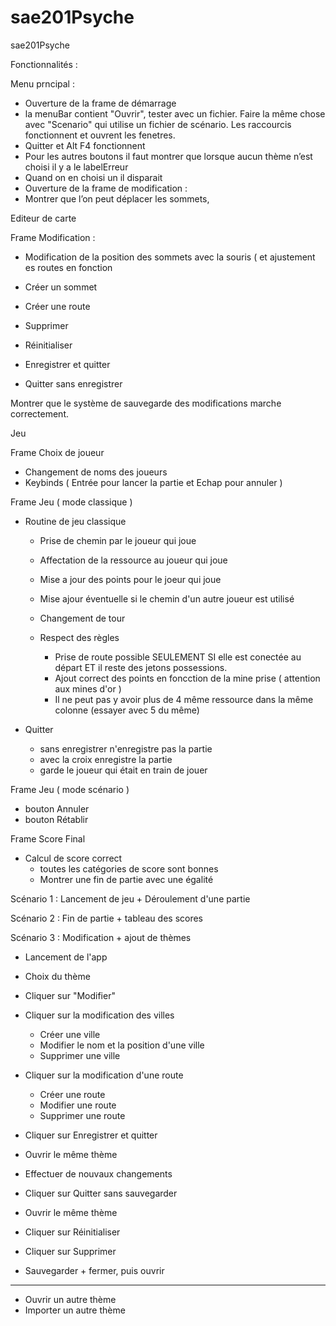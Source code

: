# sae201Psyche
sae201Psyche

Fonctionnalités :

Menu prncipal : 
 - Ouverture de la frame de démarrage 
 - la menuBar contient "Ouvrir", tester avec un fichier. Faire la même chose avec "Scenario" qui utilise un fichier de scénario. Les raccourcis fonctionnent et ouvrent les fenetres.
 - Quitter et Alt F4 fonctionnent
 - Pour les autres boutons il faut montrer que lorsque aucun thème n’est choisi il y a le labelErreur
 - Quand on en choisi un il disparait
 - Ouverture de la frame de modification :
 - Montrer que l’on peut déplacer les sommets,


Editeur de carte

Frame Modification : 

 - Modification de la position des sommets avec la souris ( et ajustement es routes en fonction

 - Créer un sommet
 - Créer une route

 - Supprimer
 - Réinitialiser

 - Enregistrer et quitter
 - Quitter sans enregistrer

Montrer que le système de sauvegarde des modifications marche correctement.


Jeu 

Frame Choix de joueur
 - Changement de noms des joueurs
 - Keybinds ( Entrée pour lancer la partie et Echap pour annuler )

Frame Jeu ( mode classique )

 - Routine de jeu classique
	- Prise de chemin par le joueur qui joue
	- Affectation de la ressource au joueur qui joue
	- Mise a jour des points pour le joeur qui joue
	- Mise ajour éventuelle si le chemin d'un autre joueur est utilisé
	- Changement de tour

	- Respect des règles
		- Prise de route possible SEULEMENT SI elle est conectée au départ ET il reste des jetons possessions.
		- Ajout correct des points en foncction de la mine prise ( attention aux mines d'or )
		- Il ne peut pas y avoir plus de 4 même ressource dans la même colonne (essayer avec 5 du même)

 - Quitter 
 	- sans enregistrer n'enregistre pas la partie
	- avec la croix enregistre la partie
	- garde le joueur qui était en train de jouer

Frame Jeu ( mode scénario )

 - bouton Annuler
 - bouton Rétablir


Frame Score Final

 - Calcul de score correct
	- toutes les catégories de score sont bonnes
	- Montrer une fin de partie avec une égalité



Scénario 1 : Lancement de jeu + Déroulement d'une partie







Scénario 2 : Fin de partie + tableau des scores









Scénario 3 : Modification + ajout de thèmes

 - Lancement de l'app
 - Choix du thème
 - Cliquer sur "Modifier"

 - Cliquer sur la modification des villes
	- Créer une ville
	- Modifier le nom et la position d'une ville
	- Supprimer une ville

 - Cliquer sur la modification d'une route
	- Créer une route
	- Modifier une route
	- Supprimer une route

 - Cliquer sur Enregistrer et quitter
 - Ouvrir le même thème
 - Effectuer de nouvaux changements 
 - Cliquer sur Quitter sans sauvegarder
 - Ouvrir le même thème
 - Cliquer sur Réinitialiser
 - Cliquer sur Supprimer
 - Sauvegarder + fermer, puis ouvrir
-----
 - Ouvrir un autre thème 
 - Importer un autre thème